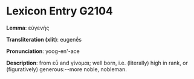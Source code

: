 # Lexicon Entry G2104

**Lemma**: εὐγενής

**Transliteration (xlit)**: eugenḗs

**Pronunciation**: yoog-en'-ace

**Description**:
from εὖ and γίνομαι; well born, i.e. (literally) high in rank, or (figuratively) generous:--more noble, nobleman.
